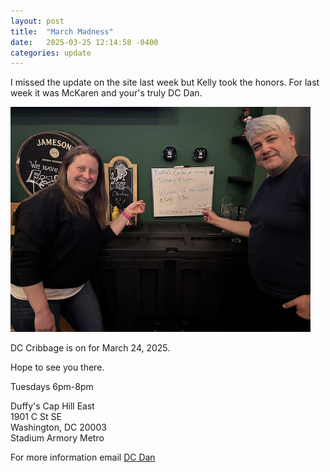 ```yaml
---
layout: post
title:  "March Madness"
date:   2025-03-25 12:14:58 -0400
categories: update
---
```


I missed the update on the site last week but Kelly took the honors.
For last week it was McKaren and your's truly DC Dan.


![McKaren and DC Dan took the honors](/images/march-madness.png)


DC Cribbage is on for March 24, 2025.

Hope to see you there. 

Tuesdays 6pm-8pm 

Duffy's Cap Hill East\
1901 C St SE\
Washington, DC 20003\
Stadium Armory Metro

For more information email [DC Dan](mailto:dan@dcdan.com)
